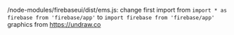 /node-modules/firebaseui/dist/ems.js: change first import from `import * as firebase from 'firebase/app'` to `import firebase from 'firebase/app'`
graphics from https://undraw.co
